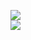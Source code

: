 [![](https://img.shields.io/badge/Made%20With-Github%20Spray-lightgrey.svg?style=for-the-badge&logo=github)](https://github.com/Annihil/github-spray#21922)  
[![](https://i.imgur.com/2DrTn0Z.gif)](https://github.com/Annihil/github-spray)